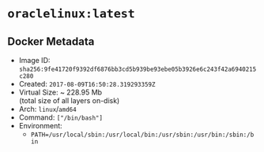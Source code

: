 # `oraclelinux:latest`

## Docker Metadata

- Image ID: `sha256:9fe41720f9392df6876bb3cd5b939be93ebe05b3926e6c243f42a6940215c280`
- Created: `2017-08-09T16:50:28.319293359Z`
- Virtual Size: ~ 228.95 Mb  
  (total size of all layers on-disk)
- Arch: `linux`/`amd64`
- Command: `["/bin/bash"]`
- Environment:
  - `PATH=/usr/local/sbin:/usr/local/bin:/usr/sbin:/usr/bin:/sbin:/bin`
